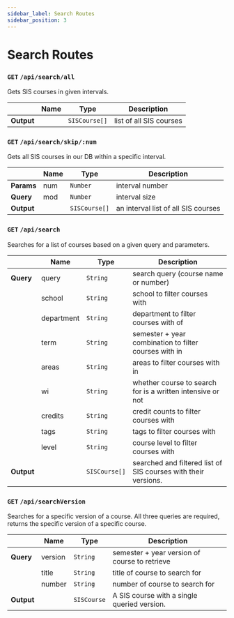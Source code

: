 ```yaml
---
sidebar_label: Search Routes
sidebar_position: 3
---
```


# Search Routes

### `GET` `/api/search/all`

Gets SIS courses in given intervals.

|            | Name | Type          | Description             |
| ---------- | ---- | ------------- | ----------------------- |
| **Output** |      | `SISCourse[]` | list of all SIS courses |

### `GET` `/api/search/skip/:num`

Gets all SIS courses in our DB within a specific interval.

|            | Name | Type          | Description                         |
| ---------- | ---- | ------------- | ----------------------------------- |
| **Params** | num  | `Number`      | interval number                     |
| **Query**  | mod  | `Number`      | interval size                       |
| **Output** |      | `SISCourse[]` | an interval list of all SIS courses |

### `GET` `/api/search`

Searches for a list of courses based on a given query and parameters.

|            | Name       | Type          | Description                                                    |
| ---------- | ---------- | ------------- | -------------------------------------------------------------- |
| **Query**  | query      | `String`      | search query (course name or number)                           |
|            | school     | `String`      | school to filter courses with                                  |
|            | department | `String`      | department to filter courses with of                           |
|            | term       | `String`      | semester + year combination to filter courses with in          |
|            | areas      | `String`      | areas to filter courses with in                                |
|            | wi         | `String`      | whether course to search for is a written intensive or not     |
|            | credits    | `String`      | credit counts to filter courses with                           |
|            | tags       | `String`      | tags to filter courses with                                    |
|            | level      | `String`      | course level to filter courses with                            |
| **Output** |            | `SISCourse[]` | searched and filtered list of SIS courses with their versions. |

### `GET` `/api/searchVersion`

Searches for a specific version of a course. All three queries are required, returns the specific version of a specific course.

|            | Name    | Type        | Description                                   |
| ---------- | ------- | ----------- | --------------------------------------------- |
| **Query**  | version | `String`    | semester + year version of course to retrieve |
|            | title   | `String`    | title of course to search for                 |
|            | number  | `String`    | number of course to search for                |
| **Output** |         | `SISCourse` | A SIS course with a single queried version.   |
